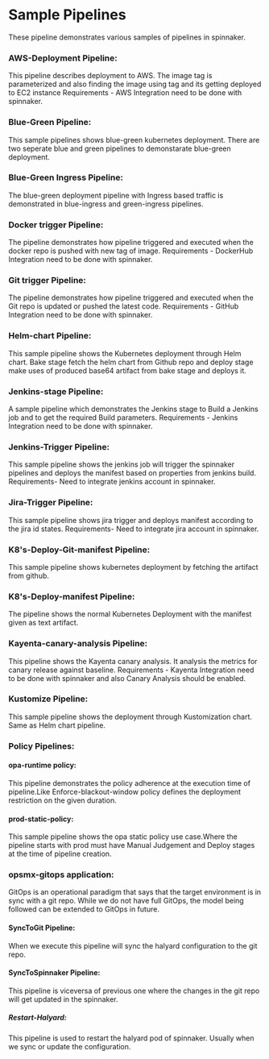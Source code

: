 # Sample Pipelines

These pipeline demonstrates various samples of pipelines in spinnaker.

### AWS-Deployment Pipeline:
   This pipeline describes deployment to AWS. The image tag is parameterized and also finding the image using tag and its getting deployed to EC2 instance
   Requirements - AWS Integration need to be done with spinnaker.

### Blue-Green Pipeline:
   This sample pipelines shows blue-green kubernetes deployment. There are two seperate blue and green pipelines to demonstarate blue-green deployment.

### Blue-Green Ingress Pipeline:
   The blue-green deployment pipeline with Ingress based traffic is demonstrated in blue-ingress and green-ingress pipelines.

### Docker trigger Pipeline:
   The pipeline demonstrates how pipeline triggered and executed when the docker repo is pushed with new tag of image.
   Requirements - DockerHub Integration need to be done with spinnaker.

### Git trigger Pipeline:
   The pipeline demonstrates how pipeline triggered and executed when the Git repo is updated or pushed the latest code.
   Requirements - GitHub Integration need to be done with spinnaker.

### Helm-chart Pipeline:
   This sample pipeline shows the Kubernetes deployment through Helm chart. Bake stage fetch the helm chart from Github repo and deploy stage make uses of            produced base64 artifact from bake stage and deploys it.

### Jenkins-stage Pipeline:
   A sample pipeline which demonstrates the Jenkins stage to Build a Jenkins job and to get the required Build parameters.
   Requirements - Jenkins Integration need to be done with spinnaker.

### Jenkins-Trigger Pipeline:
   This sample pipeline shows the jenkins job will trigger the spinnaker pipelines and deploys the manifest based on properties from jenkins build.
   Requirements- Need to integrate jenkins account in spinnaker.

### Jira-Trigger Pipeline:
   This sample pipeline shows  jira trigger and deploys manifest according to the jira id states.
    Requirements- Need to integrate jira account in spinnaker.

### K8's-Deploy-Git-manifest Pipeline:
   This sample pipeline shows  kubernetes deployment by fetching the artifact from github.

### K8's-Deploy-manifest Pipeline:
   The pipeline shows the normal Kubernetes Deployment with the manifest given as text artifact.

### Kayenta-canary-analysis Pipeline:
   This pipeline shows the Kayenta canary analysis. It analysis the metrics for canary release against baseline.
    Requirements - Kayenta Integration need to be done with spinnaker and also Canary Analysis should be enabled.

### Kustomize Pipeline:
   This sample pipeline shows the deployment through Kustomization chart. Same as Helm chart pipeline.

### Policy Pipelines:
#### opa-runtime policy:
   This pipeline demonstrates the policy adherence at the execution time of pipeline.Like Enforce-blackout-window policy defines the deployment restriction on the    given duration.
#### prod-static-policy:
   This sample pipeline shows the opa static policy use case.Where the pipeline starts with prod must have Manual Judgement and Deploy stages at the time of          pipeline creation.

### opsmx-gitops application:
   GitOps is an operational paradigm that says that the target environment is in sync with a git repo. While we do not have full GitOps, the model being followed    can be extended to GitOps in future.
#### SyncToGit Pipeline:
   When we execute this pipeline will sync the halyard configuration to the git repo.
#### SyncToSpinnaker Pipeline:
   This pipeline is viceversa of previous one where the changes in the git repo will get updated in the spinnaker.
##### Restart-Halyard:
   This pipeline is used to restart the halyard pod of spinnaker. Usually when we sync or update the configuration.
